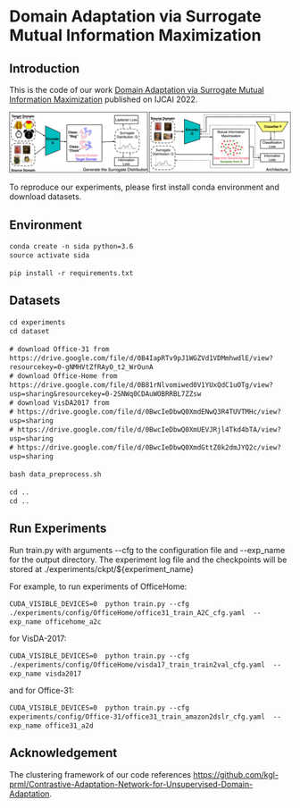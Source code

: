 # Domain Adaptation via Surrogate Mutual Information Maximization 


## Introduction

This is the code of our work [Domain Adaptation via Surrogate Mutual Information Maximization](https://www.ijcai.org/proceedings/2022/0237.pdf) published on IJCAI 2022.
<div align=center>
<img src="https://github.com/zhao-ht/SIDA/blob/master/fig1.png" width="600px">
</div>


To reproduce our experiments, please first install conda environment and download datasets.




## Environment



```
conda create -n sida python=3.6
source activate sida

pip install -r requirements.txt
```

## Datasets


```
cd experiments
cd dataset

# download Office-31 from https://drive.google.com/file/d/0B4IapRTv9pJ1WGZVd1VDMmhwdlE/view?resourcekey=0-gNMHVtZfRAyO_t2_WrOunA
# download Office-Home from https://drive.google.com/file/d/0B81rNlvomiwed0V1YUxQdC1uOTg/view?usp=sharing&resourcekey=0-2SNWq0CDAuWOBRRBL7ZZsw
# download VisDA2017 from
# https://drive.google.com/file/d/0BwcIeDbwQ0XmdENwQ3R4TUVTMHc/view?usp=sharing
# https://drive.google.com/file/d/0BwcIeDbwQ0XmUEVJRjl4Tkd4bTA/view?usp=sharing
# https://drive.google.com/file/d/0BwcIeDbwQ0XmdGttZ0k2dmJYQ2c/view?usp=sharing

bash data_preprocess.sh

cd ..
cd ..
```

## Run Experiments

Run train.py with arguments --cfg to the configuration file and --exp_name for the output directory. The experiment log file and the  checkpoints will be stored at ./experiments/ckpt/${experiment_name}



For example, to run experiments of OfficeHome: 

```
CUDA_VISIBLE_DEVICES=0  python train.py --cfg ./experiments/config/OfficeHome/office31_train_A2C_cfg.yaml  --exp_name officehome_a2c
```

for VisDA-2017:

```
CUDA_VISIBLE_DEVICES=0  python train.py --cfg ./experiments/config/OfficeHome/visda17_train_train2val_cfg.yaml  --exp_name visda2017 
```

and for Office-31: 

```
CUDA_VISIBLE_DEVICES=0  python train.py --cfg experiments/config/Office-31/office31_train_amazon2dslr_cfg.yaml  --exp_name office31_a2d 
```


## Acknowledgement
The clustering framework of our code references <https://github.com/kgl-prml/Contrastive-Adaptation-Network-for-Unsupervised-Domain-Adaptation>.







